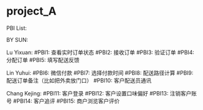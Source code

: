 # project_A
PBI List:

BY SUN:


Lu Yixuan: 
#PBI1: 查看实时订单状态
#PBI2: 接收订单
#PBI3: 验证订单
#PBI4: 分配订单
#PBI5: 填写配送反馈


Lin Yuhui:
#PBI6: 微信付款
#PBI7: 选择付款时间
#PBI8: 配送路径计算
#PBI9: 配送订单备注（比如把外卖放门口）
#PBI10: 客户配送员通讯

Chang Kejing:
#PBI11: 客户登录
#PBI12: 客户设置口味偏好
#PBI13: 注销客户账号
#PBI14: 客户追评
#PBI15: 商户浏览客户评价


